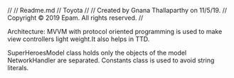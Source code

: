 //
//  Readme.md
//  Toyota
//
//  Created by Gnana Thallaparthy on 11/5/19.
//  Copyright © 2019 Epam. All rights reserved.
//

Architecture: MVVM with protocol oriented programming is used to make view controllers light weight.It also helps in TTD.

SuperHeroesModel class holds only the objects of the model
NetworkHandler are separated.
Constants class is used to avoid string literals.
